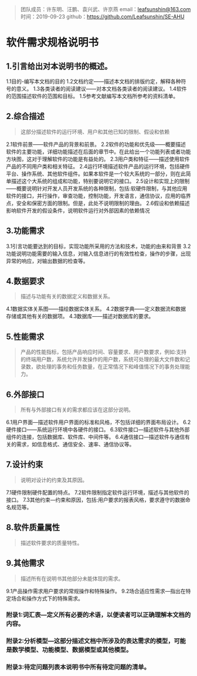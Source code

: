 > 团队成员：许东明、汪鹏、袁兴武、许京燕
> email：leafsunshin@163.com
> 时间：2019-09-23
> github：https://github.com/Leafsunshin/SE-AHU

# 软件需求规格说明书
## 1.引言给出对本说明书的概述。
1.1目的-编写本文档的目的
1.2文档约定——描述本文档的排版约定，解释各种符号的意义。
1.3各类读者的阅读建议——对本文档各类读者的阅读建议。
1.4软件的范围描述软件的范围和目标。
1.5参考文献编写本文档所参考的资料清单。
## 2.综合描述
> 这部分描述软件的运行环境、用户和其他已知的限制、假设和依赖

2.1软件前景——软件产品的背景和前景。
2.2软件的功能和优先级——概要描述软件的主要功能，详细功能描述在后面的章节中。在此给出一个功能列表或者功能方块图，这对于理解软件的功能是有益处的。
2.3用户类和特征——描述使用软件产品的不同用户类和相关特征。
2.4运行环境描述软件产品的运行环境，包括硬件平台、操作系统、其他软件组件。如果本软件是一个较大系统的一部分，则在此简单描述这个大系统的组成和功能，特别要说明它的接口。
2.5设计和实现上的限制——概要说明针对开发人员开发系统的各种限制，包括:软硬件限制，与其他应用软件的接口，并行操作，审查功能，控制功能，开发语言，通信协议，应用的临界点，安全和保密方面的限制。但是，此处不说明限制的理由。
2.6假设和依赖描述影响软件开发的假设条件，说明软件运行对外部因素的依赖情况
## 3.功能需求
3.1引言功能要达到的目标，实现功能所采用的方法和技术，功能的由来和背景
3.2功能说明功能需要的输入信息，对输入信息进行的有效性检查，操作的步骤，出现异常的响应，对输出数据的检查等。
## 4.数据要求
> 描述与功能有关的数据定义和数据关系。

4.1数据实体关系图——描绘数据实体关系。
4.2数据字典——定义数据流和数据存储或其他有关的数据项。
4.3数据库——描述对数据库的要求。
## 5.性能需求
> 产品的性能指标，包括产品响应时间、容量要求、用户数要求，例如:支持的终端用户数，系统允许并发操作的用户数，系统可处理的最大文件数和记录数，欲处理的事务和任务数量，在正常情况下和峰值情况下的事务处理能力。

## 6.外部接口
> 所有与外部接口有关的需求都应该在这部分说明。

6.1用户界面—描述软件用户界面的标准和风格，不包括详细的界面布局设计。
6.2硬件接口——系统运行环境中各硬件的接口。
6.3软件接口—描述软件与其他外部组件的连接，包括数据库、软件库、中间件等。
6.4通信接口—描述软件与通信有关的需求，如信息格式、通信安全、速率、通信协议等。
## 7.设计约束
> 说明对设计的约束及其原因。

7.1硬件限制硬件配置的特点。
7.2软件限制指定软件运行环境，描述与其他软件的接口。
7.3其他约束—约束和原因，包括:用户要求的报表风格，要求遵守的数据命名规范等。
## 8.软件质量属性
> 描述软件要求的质量特性。

## 9.其他需求
> 描述所有在说明书其他部分未能体现的需求。

9.1产品操作需求用户要求的常规操作和特殊操作。
9.2场合适应性需求—指出在特定场合和操作方式下的特殊需求。

### 附录1:词汇表—定义所有必要的术语，以便读者可以正确理解本文档的内容。
### 附录2:分析模型—这部分描述文档中所涉及的表达需求的模型，可能是数学模型、功能模型、数据模型或其他模型。
### 附录3:待定问题列表本说明书中所有待定问题的清单。
